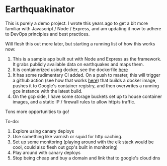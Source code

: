 # Earthquakinator

This is purely a demo project. I wrote this years ago to get a bit more familiar with Javascript / Node / Express, and am updating it now to adhere to DevOps principles and best practices.

Will flesh this out more later, but starting a running list of how this works now:

1. This is a sample app built out with Node and Express as the framework. It grabs publicly available data on earthquakes and maps them.
2. It is containerized using docker, see the dockerfile [here](https://github.com/LucasServare/Earthquakinator/blob/master/Dockerfile)
3. It has some rudimentary CI added. On a push to master, this will trigger a github action (see how that works [here](https://github.com/LucasServare/Earthquakinator/blob/master/.github/workflows/gce.yaml)) that builds a docker image, pushes it to Google's container registry, and then overwrites a running gce instance with the latest build.
4. On the gcp side, I have some storage buckets set up to house container images, and a static IP / firewall rules to allow http/s traffic.

Tons more opportunities to go!

To-do:

1. Explore using canary deploys
2. Use something like varnish or squid for http caching.
3. Set up some monitoring (playing around with the elk stack would be cool, could also flesh out gcp's built in monitoring)
4. Play around with canary deploys
5. Stop being cheap and buy a domain and link that to google's cloud dns
